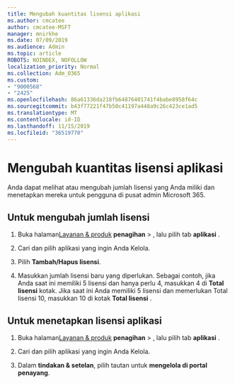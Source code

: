 ```yaml
---
title: Mengubah kuantitas lisensi aplikasi
ms.author: cmcatee
author: cmcatee-MSFT
manager: mnirkhe
ms.date: 07/09/2019
ms.audience: Admin
ms.topic: article
ROBOTS: NOINDEX, NOFOLLOW
localization_priority: Normal
ms.collection: Adm_O365
ms.custom:
- "9000568"
- "2425"
ms.openlocfilehash: 86a61336da218fb64876401741f4babe8958f64c
ms.sourcegitcommit: b43f77221f47b50c41197a448a9c26c423ce1ad5
ms.translationtype: MT
ms.contentlocale: id-ID
ms.lasthandoff: 11/15/2019
ms.locfileid: "36519770"
---
```

# <a name="change-app-license-quantity"></a>Mengubah kuantitas lisensi aplikasi

Anda dapat melihat atau mengubah jumlah lisensi yang Anda miliki dan menetapkan mereka untuk pengguna di pusat admin Microsoft 365. 

## <a name="to-change-license-quantity"></a>Untuk mengubah jumlah lisensi

1. Buka halaman[Layanan & produk](https://go.microsoft.com/fwlink/p/?linkid=842054) **penagihan** > , lalu pilih tab **aplikasi** .

2. Cari dan pilih aplikasi yang ingin Anda Kelola.  

3. Pilih **Tambah/Hapus lisensi**.

4. Masukkan jumlah lisensi baru yang diperlukan. Sebagai contoh, jika Anda saat ini memiliki 5 lisensi dan hanya perlu 4, masukkan 4 di **Total lisensi** kotak. Jika saat ini Anda memiliki 5 lisensi dan memerlukan Total lisensi 10, masukkan 10 di kotak **Total lisensi** .

## <a name="to-assign-app-licenses"></a>Untuk menetapkan lisensi aplikasi

1. Buka halaman[Layanan & produk](https://go.microsoft.com/fwlink/p/?linkid=842054) **penagihan** > , lalu pilih tab **aplikasi** .

2. Cari dan pilih aplikasi yang ingin Anda Kelola.  

3. Dalam **tindakan & setelan**, pilih tautan untuk **mengelola di portal penayang**.